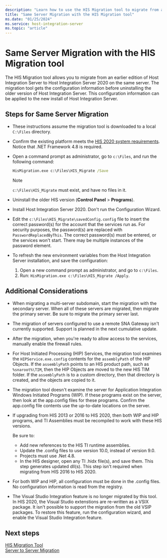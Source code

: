 ```yaml
---
description: "Learn how to use the HIS Migration tool to migrate from an earlier edition of Host Integration Server to Host Integration Server 2020 or 2016 on the same server."
title: "Same Server Migration with the HIS Migration tool"
ms.date: "01/25/2024"
ms.service: host-integration-server
ms.topic: "article"
---
```


# Same Server Migration with the HIS Migration tool

The HIS Migration tool allows you to migrate from an earlier edition of Host Integration Server to Host Integration Server 2020 on the same server. The migration tool gets the configuration information before uninstalling the older version of Host Integration Server. This configuration information can be applied to the new install of Host Integration Server.

## Steps for Same Server Migration

- These instructions assume the migration tool is downloaded to a local `C:\Files` directory.
- Confirm the existing platform meets the [HIS 2020 system requirements](../install-and-config-guides/system-requirements-2020.md). Notice that .NET Framework 4.8 is required.
- Open a command prompt as administrator, go to `c:\Files`, and run the following command:

  ```cmd
  HisMigration.exe c:\Files\HIS_Migrate /Save
  ```
    
  > [!NOTE]  
  > `c:\Files\HIS_Migrate` must exist, and have no files in it.

- Uninstall the older HIS version (**Control Panel** > **Programs**).
- Install Host Integration Server 2020. Don't run the Configuration Wizard.
- Edit the `c:\Files\HIS_Migrate\savedConfig.config` file to insert the correct password(s) for the account that the services run as. For security purposes, the password(s) are replaced with `PasswordReplacedByThis`. The correct password(s) must be entered, or the services won't start. There may be multiple instances of the password element.
- To refresh the new environment variables from the Host Integration Server installation, and save the configuration:
  1. Open a new command prompt as administrator, and go to `c:\Files`.
  2. Run: `HisMigration.exe c:\Files\HIS_Migrate /Apply`.

## Additional Considerations

- When migrating a multi-server subdomain, start the migration with the secondary server. When all of these servers are migrated, then migrate the primary server. Be sure to migrate the primary server last.
- The migration of servers configured to use a remote SNA Gateway isn't currently supported.  Support is planned in the next cumulative update.
- After the migration, when you're ready to allow access to the services, manually enable the firewall rules.
- For Host Initiated Processing (HIP) Services, the migration tool examines the `HIPService.exe.config` contents for the `assemblyPath` of the HIP Objects. If the `assemblyPath` points to an HIS product path, such as `%snaroot%\TIM`, then the HIP Objects are moved to the new HIS TIM folder. If the `assemblyPath` is to a custom directory, then that directory is created, and the objects are copied to it.
- The migration tool doesn't examine the server for Application Integration Windows Initiated Programs (WIP). If these programs exist on the server, then look at the app.config files for these programs. Confirm the app.config file contents use the up-to-date locations on the server.
- If upgrading from HIS 2013 or 2016 to HIS 2020, then both WIP and HIP programs, and TI Assemblies must be recompiled to work with these HIS versions.

  Be sure to:

  - Add new references to the HIS TI runtime assemblies.
  - Update the .config files to use version 10.0, instead of version 9.0.
  - Projects must use .Net 4.8.
  - In the HIS designer, open any TI .hidx file(s), and save them. This step generates updated dll(s). This step isn't required when migrating from HIS 2016 to HIS 2020.

- For both WIP and HIP, all configuration must be done in the .config files. No configuration information is read from the registry.
- The Visual Studio Integration feature is no longer migrated by this tool. In HIS 2020, the Visual Studio extenstions are re-written as a VSIX package. It isn't possible to support the migration from the old VSIP packages. To restore this feature, run the configuration wizard, and enable the Visual Studio Integration feature.

## Next steps

[HIS Migration Tool](his-migration-tool-2020.md)  
[Server to Server Migration](server-to-server-migration-2020.md)
